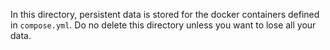 In this directory, persistent data is stored for the docker containers defined in `compose.yml`.
Do no delete this directory unless you want to lose all your data.
